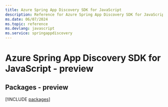 ```yaml
---
title: Azure Spring App Discovery SDK for JavaScript
description: Reference for Azure Spring App Discovery SDK for JavaScript
ms.date: 06/07/2024
ms.topic: reference
ms.devlang: javascript
ms.service: springappdiscovery
---
```

# Azure Spring App Discovery SDK for JavaScript - preview
## Packages - preview
[!INCLUDE [packages](spring-app-discovery-index.md)]